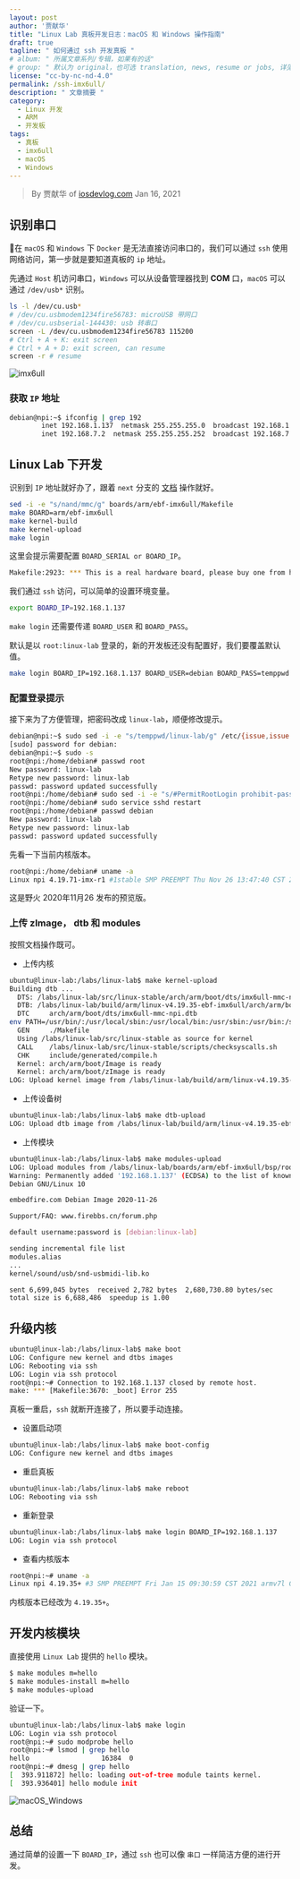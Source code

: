 ```yaml
---
layout: post
author: '贾献华'
title: "Linux Lab 真板开发日志：macOS 和 Windows 操作指南"
draft: true
tagline: " 如何通过 ssh 开发真板 "
# album: " 所属文章系列/专辑，如果有的话"
# group: " 默认为 original，也可选 translation, news, resume or jobs, 详见 _data/groups.yml"
license: "cc-by-nc-nd-4.0"
permalink: /ssh-imx6ull/
description: " 文章摘要 "
category:
  - Linux 开发
  - ARM
  - 开发板
tags:
  - 真板
  - imx6ull
  - macOS
  - Windows
---
```


> By 贾献华 of [iosdevlog.com][1]
> Jan 16, 2021

## 识别串口

在 `macOS` 和 `Windows` 下 `Docker` 是无法直接访问串口的，我们可以通过 `ssh` 使用网络访问，第一步就是要知道真板的 `ip` 地址。

先通过 `Host` 机访问串口，`Windows` 可以从设备管理器找到 **COM** 口，`macOS` 可以通过 `/dev/usb*` 识别。

```bash
ls -l /dev/cu.usb*
# /dev/cu.usbmodem1234fire56783: microUSB 带网口
# /dev/cu.usbserial-144430: usb 转串口
screen -L /dev/cu.usbmodem1234fire56783 115200
# Ctrl + A + K: exit screen
# Ctrl + A + D: exit screen, can resume
screen -r # resume
```

![imx6ull](http://doc.embedfire.com/linux/imx6/base/zh/latest/_images/ebf6ul008.jpeg)

### 获取 `IP` 地址

```bash
debian@npi:~$ ifconfig | grep 192
        inet 192.168.1.137  netmask 255.255.255.0  broadcast 192.168.1.255
        inet 192.168.7.2  netmask 255.255.255.252  broadcast 192.168.7.3
```

## Linux Lab 下开发

识别到 `IP` 地址就好办了，跟着 `next` 分支的 [文档](https://gitee.com/tinylab/linux-lab/tree/next/boards/arm/ebf-imx6ull) 操作就好。

```bash
sed -i -e "s/nand/mmc/g" boards/arm/ebf-imx6ull/Makefile
make BOARD=arm/ebf-imx6ull
make kernel-build
make kernel-upload
make login
```

这里会提示需要配置 `BOARD_SERIAL or BOARD_IP`。

```bash
Makefile:2923: *** This is a real hardware board, please buy one from https://shop155917374.taobao.com and configure BOARD_SERIAL or BOARD_IP in /labs/linux-lab/boards/arm/ebf-imx6ull/Makefile before uploading.  Stop.
```

我们通过 `ssh` 访问，可以简单的设置环境变量。

```bash
export BOARD_IP=192.168.1.137
```

`make login` 还需要传递 `BOARD_USER` 和 `BOARD_PASS`。

默认是以 `root:linux-lab` 登录的，新的开发板还没有配置好，我们要覆盖默认值。

```bash
make login BOARD_IP=192.168.1.137 BOARD_USER=debian BOARD_PASS=temppwd
```

### 配置登录提示

接下来为了方便管理，把密码改成 `linux-lab`，顺便修改提示。

```bash
debian@npi:~$ sudo sed -i -e "s/temppwd/linux-lab/g" /etc/{issue,issue.net}
[sudo] password for debian:
debian@npi:~$ sudo -s
root@npi:/home/debian# passwd root
New password: linux-lab
Retype new password: linux-lab
passwd: password updated successfully
root@npi:/home/debian# sudo sed -i -e "s/#PermitRootLogin prohibit-password/PermitRootLogin yes/g" /etc/ssh/sshd_config
root@npi:/home/debian# sudo service sshd restart
root@npi:/home/debian# passwd debian
New password: linux-lab
Retype new password: linux-lab
passwd: password updated successfully
```

先看一下当前内核版本。

```bash
root@npi:/home/debian# uname -a
Linux npi 4.19.71-imx-r1 #1stable SMP PREEMPT Thu Nov 26 13:47:40 CST 2020 armv7l GNU/Linux
```

这是野火 2020年11月26 发布的预览版。

### 上传 zImage， dtb 和 modules

按照文档操作既可。

* 上传内核

```bash
ubuntu@linux-lab:/labs/linux-lab$ make kernel-upload
Building dtb ...
  DTS: /labs/linux-lab/src/linux-stable/arch/arm/boot/dts/imx6ull-mmc-npi.dts
  DTB: /labs/linux-lab/build/arm/linux-v4.19.35-ebf-imx6ull/arch/arm/boot/dts/imx6ull-mmc-npi.dtb
  DTC     arch/arm/boot/dts/imx6ull-mmc-npi.dtb
env PATH=/usr/bin/:/usr/local/sbin:/usr/local/bin:/usr/sbin:/usr/bin:/sbin:/bin  make O=/labs/linux-lab/build/arm/linux-v4.19.35-ebf-imx6ull -C /labs/linux-lab/src/linux-stable ARCH=arm LOADADDR= CROSS_COMPILE=arm-linux-gnueabi- V=  CONFIG_INITRAMFS_SOURCE= -j4 zImage
  GEN     ./Makefile
  Using /labs/linux-lab/src/linux-stable as source for kernel
  CALL    /labs/linux-lab/src/linux-stable/scripts/checksyscalls.sh
  CHK     include/generated/compile.h
  Kernel: arch/arm/boot/Image is ready
  Kernel: arch/arm/boot/zImage is ready
LOG: Upload kernel image from /labs/linux-lab/build/arm/linux-v4.19.35-ebf-imx6ull/arch/arm/boot/zImage to 192.168.1.137:/boot/vmlinuz-4.19.35+
```

* 上传设备树

```bash
ubuntu@linux-lab:/labs/linux-lab$ make dtb-upload
LOG: Upload dtb image from /labs/linux-lab/build/arm/linux-v4.19.35-ebf-imx6ull/arch/arm/boot/dts/imx6ull-mmc-npi.dtb to 192.168.1.137:/boot/dtbs/4.19.35+/imx6ull-mmc-npi.dtb
```

* 上传模块

```bash
ubuntu@linux-lab:/labs/linux-lab$ make modules-upload
LOG: Upload modules from /labs/linux-lab/boards/arm/ebf-imx6ull/bsp/root/2020.02//rootfs/lib/modules/4.19.35+ to 192.168.1.137:/lib/modules/4.19.35+
Warning: Permanently added '192.168.1.137' (ECDSA) to the list of known hosts.
Debian GNU/Linux 10

embedfire.com Debian Image 2020-11-26

Support/FAQ: www.firebbs.cn/forum.php

default username:password is [debian:linux-lab]

sending incremental file list
modules.alias
...
kernel/sound/usb/snd-usbmidi-lib.ko

sent 6,699,045 bytes  received 2,782 bytes  2,680,730.80 bytes/sec
total size is 6,688,486  speedup is 1.00
```

## 升级内核

```bash
ubuntu@linux-lab:/labs/linux-lab$ make boot
LOG: Configure new kernel and dtbs images
LOG: Rebooting via ssh
LOG: Login via ssh protocol
root@npi:~# Connection to 192.168.1.137 closed by remote host.
make: *** [Makefile:3670: _boot] Error 255
```

真板一重启，`ssh` 就断开连接了，所以要手动连接。

* 设置启动项

```bash
ubuntu@linux-lab:/labs/linux-lab$ make boot-config
LOG: Configure new kernel and dtbs images
```

* 重启真板

```bash
ubuntu@linux-lab:/labs/linux-lab$ make reboot
LOG: Rebooting via ssh
```

* 重新登录

```bash
ubuntu@linux-lab:/labs/linux-lab$ make login BOARD_IP=192.168.1.137
LOG: Login via ssh protocol
```

* 查看内核版本

```bash
root@npi:~# uname -a
Linux npi 4.19.35+ #3 SMP PREEMPT Fri Jan 15 09:30:59 CST 2021 armv7l GNU/Linux
```

内核版本已经改为 `4.19.35+`。

## 开发内核模块

直接使用 `Linux Lab` 提供的 `hello` 模块。

```bash
$ make modules m=hello
$ make modules-install m=hello
$ make modules-upload
```

验证一下。

```bash
ubuntu@linux-lab:/labs/linux-lab$ make login
LOG: Login via ssh protocol
root@npi:~# sudo modprobe hello
root@npi:~# lsmod | grep hello
hello                  16384  0
root@npi:~# dmesg | grep hello
[  393.911872] hello: loading out-of-tree module taints kernel.
[  393.936401] hello module init
```

![macOS_Windows](/wp-content/uploads/2021/01/imx6ull/macOS_Windows.png)

## 总结

通过简单的设置一下 `BOARD_IP`，通过 `ssh` 也可以像 `串口` 一样简洁方便的进行开发。

[1]: https://www.iosdevlog.com

